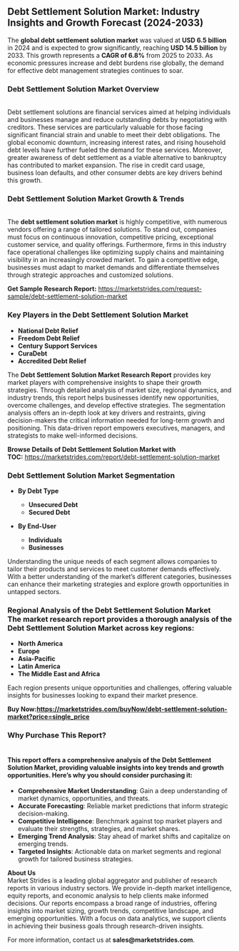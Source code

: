 <h2>Debt Settlement Solution Market: Industry Insights and Growth Forecast (2024-2033)</h2>
<p>The <strong>global debt settlement solution market</strong> was valued at <strong>USD 6.5 billion</strong> in 2024 and is expected to grow significantly, reaching <strong>USD 14.5 billion</strong> by 2033. This growth represents a <strong>CAGR of 6.8%</strong> from 2025 to 2033. As economic pressures increase and debt burdens rise globally, the demand for effective debt management strategies continues to soar.</p>
<h3><strong>Debt Settlement Solution Market Overview</strong></h3>
<p><br />Debt settlement solutions are financial services aimed at helping individuals and businesses manage and reduce outstanding debts by negotiating with creditors. These services are particularly valuable for those facing significant financial strain and unable to meet their debt obligations. The global economic downturn, increasing interest rates, and rising household debt levels have further fueled the demand for these services. Moreover, greater awareness of debt settlement as a viable alternative to bankruptcy has contributed to market expansion. The rise in credit card usage, business loan defaults, and other consumer debts are key drivers behind this growth.</p>
<h3>Debt Settlement Solution Market Growth &amp; Trends</h3>
<p><br />The <strong>debt settlement solution market</strong> is highly competitive, with numerous vendors offering a range of tailored solutions. To stand out, companies must focus on continuous innovation, competitive pricing, exceptional customer service, and quality offerings. Furthermore, firms in this industry face operational challenges like optimizing supply chains and maintaining visibility in an increasingly crowded market. To gain a competitive edge, businesses must adapt to market demands and differentiate themselves through strategic approaches and customized solutions.</p>
<p><strong>Get Sample Research Report:</strong>&nbsp;<a href="https://marketstrides.com/request-sample/debt-settlement-solution-market">https://marketstrides.com/request-sample/debt-settlement-solution-market</a></p>
<h3><strong>Key Players in the Debt Settlement Solution Market</strong></h3>
<ul>
<li><strong>National Debt Relief</strong></li>
<li><strong>Freedom Debt Relief</strong></li>
<li><strong>Century Support Services</strong></li>
<li><strong>CuraDebt</strong></li>
<li><strong>Accredited Debt Relief</strong></li>
</ul>
<p>The <strong>Debt Settlement Solution Market Research Report</strong> provides key market players with comprehensive insights to shape their growth strategies. Through detailed analysis of market size, regional dynamics, and industry trends, this report helps businesses identify new opportunities, overcome challenges, and develop effective strategies. The segmentation analysis offers an in-depth look at key drivers and restraints, giving decision-makers the critical information needed for long-term growth and positioning. This data-driven report empowers executives, managers, and strategists to make well-informed decisions.</p>
<p><strong>Browse Details of Debt Settlement Solution Market with TOC:</strong>&nbsp;<a href="https://marketstrides.com/report/debt-settlement-solution-market">https://marketstrides.com/report/debt-settlement-solution-market</a></p>
<h3><strong>Debt Settlement Solution Market Segmentation</strong></h3>
<ul>
<li>
<p><strong>By Debt Type</strong></p>
<ul>
<li><strong>Unsecured Debt</strong></li>
<li><strong>Secured Debt</strong></li>
</ul>
</li>
<li>
<p><strong>By End-User</strong></p>
<ul>
<li><strong>Individuals</strong></li>
<li><strong>Businesses</strong></li>
</ul>
</li>
</ul>
<p>Understanding the unique needs of each segment allows companies to tailor their products and services to meet customer demands effectively. With a better understanding of the market&rsquo;s different categories, businesses can enhance their marketing strategies and explore growth opportunities in untapped sectors.</p>
<h3><strong>Regional Analysis of the Debt Settlement Solution Market</strong><br />The market research report provides a thorough analysis of the <strong>Debt Settlement Solution Market</strong> across key regions:</h3>
<ul>
<li><strong>North America</strong></li>
<li><strong>Europe</strong></li>
<li><strong>Asia-Pacific</strong></li>
<li><strong>Latin America</strong></li>
<li><strong>The Middle East and Africa</strong></li>
</ul>
<p>Each region presents unique opportunities and challenges, offering valuable insights for businesses looking to expand their market presence.</p>
<p><strong>Buy Now:<a href="https://marketstrides.com/buyNow/debt-settlement-solution-market?price=single_price">https://marketstrides.com/buyNow/debt-settlement-solution-market?price=single_price</a></strong></p>
<h3><strong>Why Purchase This Report?</strong></h3>
<h4><br />This report offers a comprehensive analysis of the <strong>Debt Settlement Solution Market</strong>, providing valuable insights into key trends and growth opportunities. Here&rsquo;s why you should consider purchasing it:</h4>
<ul>
<li><strong>Comprehensive Market Understanding</strong>: Gain a deep understanding of market dynamics, opportunities, and threats.</li>
<li><strong>Accurate Forecasting</strong>: Reliable market predictions that inform strategic decision-making.</li>
<li><strong>Competitive Intelligence</strong>: Benchmark against top market players and evaluate their strengths, strategies, and market shares.</li>
<li><strong>Emerging Trend Analysis</strong>: Stay ahead of market shifts and capitalize on emerging trends.</li>
<li><strong>Targeted Insights</strong>: Actionable data on market segments and regional growth for tailored business strategies.</li>
</ul>
<p><strong>About Us</strong><br />Market Strides is a leading global aggregator and publisher of research reports in various industry sectors. We provide in-depth market intelligence, equity reports, and economic analysis to help clients make informed decisions. Our reports encompass a broad range of industries, offering insights into market sizing, growth trends, competitive landscape, and emerging opportunities. With a focus on data analytics, we support clients in achieving their business goals through research-driven insights.</p>
<p>For more information, contact us at <strong><a rel="noopener">sales@marketstrides.com</a></strong>.</p>
<p>&nbsp;</p>
